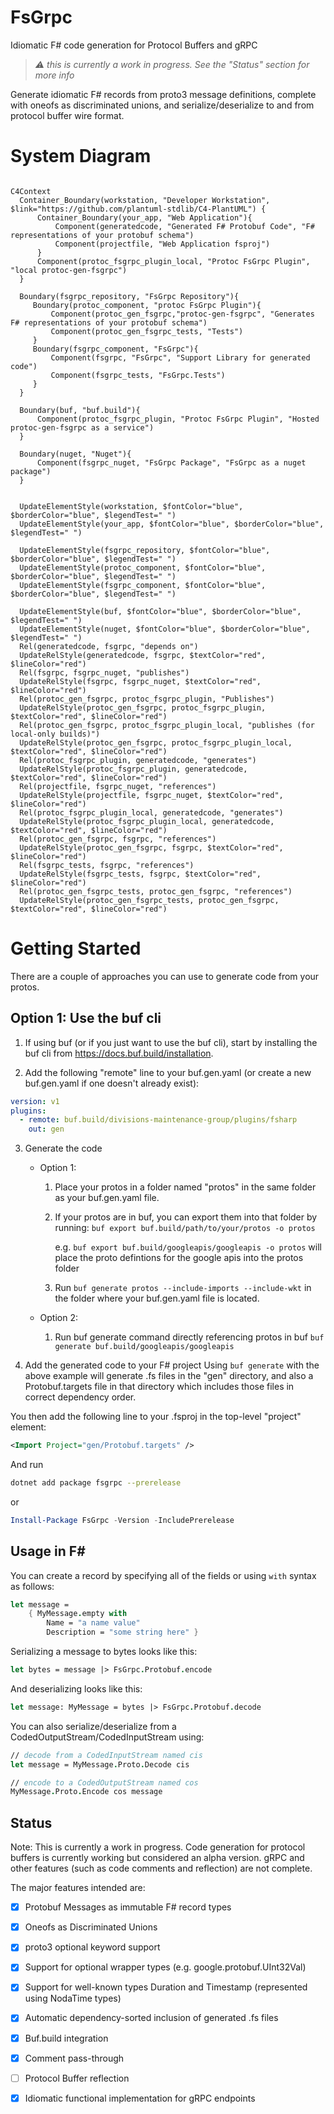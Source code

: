 
# FsGrpc
Idiomatic F# code generation for Protocol Buffers and gRPC

> *⚠️ this is currently a work in progress.  See the "Status" section
> for more info*

Generate idiomatic F# records from proto3 message definitions, complete with oneofs as discriminated unions, and serialize/deserialize to and from protocol buffer wire format.

# System Diagram

```mermaid

C4Context
  Container_Boundary(workstation, "Developer Workstation", $link="https://github.com/plantuml-stdlib/C4-PlantUML") {
      Container_Boundary(your_app, "Web Application"){
          Component(generatedcode, "Generated F# Protobuf Code", "F# representations of your protobuf schema")
          Component(projectfile, "Web Application fsproj")
      }
      Component(protoc_fsgrpc_plugin_local, "Protoc FsGrpc Plugin", "local protoc-gen-fsgrpc")
  }

  Boundary(fsgrpc_repository, "FsGrpc Repository"){
     Boundary(protoc_component, "protoc FsGrpc Plugin"){
         Component(protoc_gen_fsgrpc,"protoc-gen-fsgrpc", "Generates F# representations of your protobuf schema")
         Component(protoc_gen_fsgrpc_tests, "Tests")
     }
     Boundary(fsgrpc_component, "FsGrpc"){
         Component(fsgrpc, "FsGrpc", "Support Library for generated code")
         Component(fsgrpc_tests, "FsGrpc.Tests")
     }
  }

  Boundary(buf, "buf.build"){
      Component(protoc_fsgrpc_plugin, "Protoc FsGrpc Plugin", "Hosted protoc-gen-fsgrpc as a service")
  }

  Boundary(nuget, "Nuget"){
      Component(fsgrpc_nuget, "FsGrpc Package", "FsGrpc as a nuget package")
  }


  UpdateElementStyle(workstation, $fontColor="blue", $borderColor="blue", $legendTest=" ")
  UpdateElementStyle(your_app, $fontColor="blue", $borderColor="blue", $legendTest=" ")
  
  UpdateElementStyle(fsgrpc_repository, $fontColor="blue", $borderColor="blue", $legendTest=" ")
  UpdateElementStyle(protoc_component, $fontColor="blue", $borderColor="blue", $legendTest=" ")
  UpdateElementStyle(fsgrpc_component, $fontColor="blue", $borderColor="blue", $legendTest=" ")
  
  UpdateElementStyle(buf, $fontColor="blue", $borderColor="blue", $legendTest=" ")
  UpdateElementStyle(nuget, $fontColor="blue", $borderColor="blue", $legendTest=" ")
  Rel(generatedcode, fsgrpc, "depends on")
  UpdateRelStyle(generatedcode, fsgrpc, $textColor="red", $lineColor="red")
  Rel(fsgrpc, fsgrpc_nuget, "publishes")
  UpdateRelStyle(fsgrpc, fsgrpc_nuget, $textColor="red", $lineColor="red")
  Rel(protoc_gen_fsgrpc, protoc_fsgrpc_plugin, "Publishes")
  UpdateRelStyle(protoc_gen_fsgrpc, protoc_fsgrpc_plugin, $textColor="red", $lineColor="red")
  Rel(protoc_gen_fsgrpc, protoc_fsgrpc_plugin_local, "publishes (for local-only builds)")
  UpdateRelStyle(protoc_gen_fsgrpc, protoc_fsgrpc_plugin_local, $textColor="red", $lineColor="red")
  Rel(protoc_fsgrpc_plugin, generatedcode, "generates")
  UpdateRelStyle(protoc_fsgrpc_plugin, generatedcode, $textColor="red", $lineColor="red")
  Rel(projectfile, fsgrpc_nuget, "references")
  UpdateRelStyle(projectfile, fsgrpc_nuget, $textColor="red", $lineColor="red")
  Rel(protoc_fsgrpc_plugin_local, generatedcode, "generates")
  UpdateRelStyle(protoc_fsgrpc_plugin_local, generatedcode, $textColor="red", $lineColor="red")
  Rel(protoc_gen_fsgrpc, fsgrpc, "references")
  UpdateRelStyle(protoc_gen_fsgrpc, fsgrpc, $textColor="red", $lineColor="red")
  Rel(fsgrpc_tests, fsgrpc, "references")
  UpdateRelStyle(fsgrpc_tests, fsgrpc, $textColor="red", $lineColor="red")
  Rel(protoc_gen_fsgrpc_tests, protoc_gen_fsgrpc, "references")
  UpdateRelStyle(protoc_gen_fsgrpc_tests, protoc_gen_fsgrpc, $textColor="red", $lineColor="red")

```

# Getting Started

There are a couple of approaches you can use to generate code from your protos.

## Option 1: Use the buf cli

1. If using buf (or if you just want to use the buf cli), start by installing the buf cli from https://docs.buf.build/installation.

2. Add the following "remote" line to your buf.gen.yaml (or create a new buf.gen.yaml if one doesn't already exist):
```yaml
version: v1
plugins:
  - remote: buf.build/divisions-maintenance-group/plugins/fsharp
    out: gen
```

3. Generate the code

	- Option 1:
		1. Place your protos in a folder named "protos" in the same folder as your buf.gen.yaml file.

		2. If your protos are in buf, you can export them into that folder by running:
	       `buf export buf.build/path/to/your/protos -o protos`

	       e.g. `buf export buf.build/googleapis/googleapis -o protos` will place the proto defintions for the google apis into the protos folder

		3. Run `buf generate protos --include-imports --include-wkt` in the folder where your buf.gen.yaml file is located.

	- Option 2:
		1. Run buf generate command directly referencing protos in buf
        `buf generate buf.build/googleapis/googleapis`

4. Add the generated code to your F# project
Using `buf generate` with the above example will generate .fs files in the "gen" directory, and also a Protobuf.targets file in that directory which includes those files in correct dependency order.

You then add the following line to your .fsproj in the top-level "project" element:
```xml
<Import Project="gen/Protobuf.targets" />
```

And run
```bash
dotnet add package fsgrpc --prerelease
```
or
```powershell
Install-Package FsGrpc -Version -IncludePrerelease
```

## Usage in F#

You can create a record by specifying all of the fields or using `with` syntax as follows:

```fsharp
let message =
	{ MyMessage.empty with
	    Name = "a name value"
	    Description = "some string here" }
```

Serializing a message to bytes looks like this:
```fsharp
let bytes = message |> FsGrpc.Protobuf.encode
```

And deserializing looks like this:
```fsharp
let message: MyMessage = bytes |> FsGrpc.Protobuf.decode
```

You can also serialize/deserialize from a CodedOutputStream/CodedInputStream using:
```fsharp
// decode from a CodedInputStream named cis
let message = MyMessage.Proto.Decode cis

// encode to a CodedOutputStream named cos
MyMessage.Proto.Encode cos message
```



## Status
Note: This is currently a work in progress.  Code generation for protocol buffers is currently working but considered an alpha version.  gRPC and other features (such as code comments and reflection) are not complete.

The major features intended are:
- [x] Protobuf Messages as immutable F# record types
- [x] Oneofs as Discriminated Unions
- [x] proto3 optional keyword support
- [x] Support for optional wrapper types (e.g. google.protobuf.UInt32Val)
- [x] Support for well-known types Duration and Timestamp (represented using NodaTime types)
- [x] Automatic dependency-sorted inclusion of generated .fs files
- [x] Buf.build integration
- [x] Comment pass-through
- [ ] Protocol Buffer reflection
- [x] Idiomatic functional implementation for gRPC endpoints


